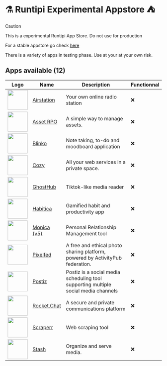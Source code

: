 # ⚗ Runtipi Experimental Appstore ⛺️

> [!CAUTION]  
> This is a experimental Runtipi App Store.
> Do not use for production

For a stable appstore go check [here](https://github.com/Lancelot-Enguerrand/Runtipi-Appstore)

There is a variety of apps in testing phase.
Use at your at your own risk.

## Apps available (12)

| Logo                                                                 | Name                                                     | Description                                                                        | Functionnal |
| -------------------------------------------------------------------- | -------------------------------------------------------- | ---------------------------------------------------------------------------------- | ----------- |
| <img src="apps/airstation/metadata/logo.jpg" width="64" height="64"> | [Airstation](https://github.com/cheatsnake/airstation)   | Your own online radio station                                                      | ❌          |
| <img src="apps/asset-rpo/metadata/logo.jpg" width="64" height="64">  | [Asset RPO](https://github.com/Red-Panda-One/asset)      | A simple way to manage assets.                                                     | ❌          |
| <img src="apps/blinko/metadata/logo.jpg" width="64" height="64">     | [Blinko](https://github.com/blinko-space/blinko)         | Note taking, to-do and moodboard application                                       | ❌          |
| <img src="apps/cozy/metadata/logo.jpg" width="64" height="64">       | [Cozy](https://github.com/cozy/cozy-stack)               | All your web services in a private space.                                          | ❌          |
| <img src="apps/ghosthub/metadata/logo.jpg" width="64" height="64">   | [GhostHub](https://github.com/BleedingXiko/GhostHub)     | Tiktok-like media reader                                                           | ❌          |
| <img src="apps/habitica/metadata/logo.jpg" width="64" height="64">   | [Habitica](https://github.com/awinterstein/habitica)     | Gamified habit and productivity app                                                | ❌          |
| <img src="apps/monica-5/metadata/logo.jpg" width="64" height="64">   | [Monica (v5)](https://github.com/monicahq/monica)        | Personal Relationship Management tool                                              | ❌          |
| <img src="apps/pixelfed/metadata/logo.jpg" width="64" height="64">   | [Pixelfed](https://github.com/pixelfed/pixelfeda)        | A free and ethical photo sharing platform, powered by ActivityPub federation.      | ❌          |
| <img src="apps/postiz/metadata/logo.jpg" width="64" height="64">     | [Postiz](https://github.com/gitroomhq/postiz-app/)       | Postiz is a social media scheduling tool supporting multiple social media channels | ❌          |
| <img src="apps/rocketchat/metadata/logo.jpg" width="64" height="64"> | [Rocket.Chat](https://github.com/RocketChat/Rocket.Chat) | A secure and private communications platform                                       | ❌          |
| <img src="apps/scraperr/metadata/logo.jpg" width="64" height="64">   | [Scraperr](https://github.com/jaypyles/Scraperr)         | Web scraping tool                                                                  | ❌          |
| <img src="apps/stash/metadata/logo.jpg" width="64" height="64">      | [Stash](https://github.com/stashapp/stash)               | Organize and serve media.                                                          | ❌          |
